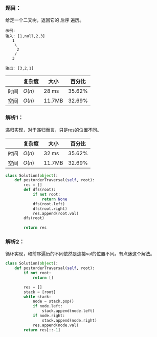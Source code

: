 ### 题目：
给定一个二叉树，返回它的 后序 遍历。
```
示例:
输入: [1,null,2,3]  
   1
    \
     2
    /
   3 

输出: [3,2,1]
```
|  |复杂度|大小|百分比|
|--|--|--|--|
|时间|$O(n)$|28 ms|35.62%|
|空间|$O(n)$|11.7MB|32.69%|

### 解析1：
递归实现，对于递归而言，只是res的位置不同。

|  |复杂度|大小|百分比|
|--|--|--|--|
|时间|$O(n)$|32 ms|35.62%|
|空间|$O(n)$|11.7MB|32.69%|


```python
class Solution(object):
    def postorderTraversal(self, root):
        res = []
        def dfs(root):
            if not root:
                return None
            dfs(root.left)
            dfs(root.right)
            res.append(root.val)
        dfs(root)
        
        return res
```

### 解析2：
循环实现，和前序遍历的不同依然是连接val的位置不同。有点迷这个解法。

```python
class Solution(object):
    def postorderTraversal(self, root):
        if not root:
            return []
        
        res = []
        stack = [root]
        while stack:
            node = stack.pop()
            if node.left:
                stack.append(node.left)
            if node.right:
                stack.append(node.right)
            res.append(node.val)
        return res[::-1]        
```

